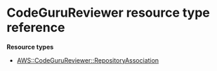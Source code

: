# CodeGuruReviewer resource type reference<a name="AWS_CodeGuruReviewer"></a>

**Resource types**
+ [AWS::CodeGuruReviewer::RepositoryAssociation](aws-resource-codegurureviewer-repositoryassociation.md)